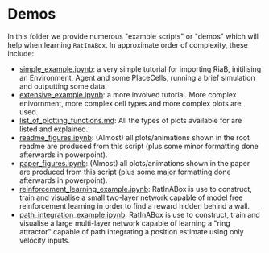# Demos

In this folder we provide numerous "example scripts" or "demos" which will help when learning `RatInABox`. In approximate order of complexity, these include:

* [simple_example.ipynb](./simple_example.ipynb): a very simple tutorial for importing RiaB, initilising an Environment, Agent and some PlaceCells, running a brief simulation and outputting some data.
* [extensive_example.ipynb](./extensive_example.ipynb): a more involved tutorial. More complex enivornment, more complex cell types and more complex plots are used. 
* [list_of_plotting_functions.md](./list_of_plotting_fuctions.md): All the types of plots available for are listed and explained. 
* [readme_figures.ipynb](./readme_figures.ipynb): (Almost) all plots/animations shown in the root readme are produced from this script (plus some minor formatting done afterwards in powerpoint).
* [paper_figures.ipynb](./paper_figures.ipynb): (Almost) all plots/animations shown in the paper are produced from this script (plus some major formatting done afterwards in powerpoint).
* [reinforcement_learning_example.ipynb](./reinforcement_learning_example.ipynb): RatInABox is use to construct, train and visualise a small two-layer network capable of model free reinforcement learning in order to find a reward hidden behind a wall. 
* [path_integration_example.ipynb](./path_integration_example.ipynb): RatInABox is use to construct, train and visualise a large multi-layer network capable of learning a "ring attractor" capable of path integrating a position estimate using only velocity inputs.